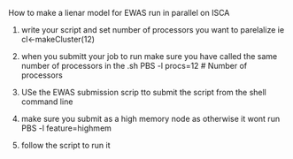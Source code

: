 How to make a lienar model for EWAS run in parallel on ISCA 

1) write your script and set number of processors you want to parelalize ie cl<-makeCluster(12)
2) when you submitt your job to run make sure you have called the same number of processors in the .sh 
PBS -l procs=12 # Number of processors

3) USe the EWAS submission scrip tto submit the script from the shell command line

4) make sure you submit as a high memory node as otherwise it wont run PBS -l feature=highmem
5) follow the script to run it
